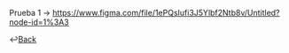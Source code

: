  Prueba 1 -> https://www.figma.com/file/1ePQsIufi3J5Ylbf2Ntb8v/Untitled?node-id=1%3A3

↩️[Back](../../README.md)
